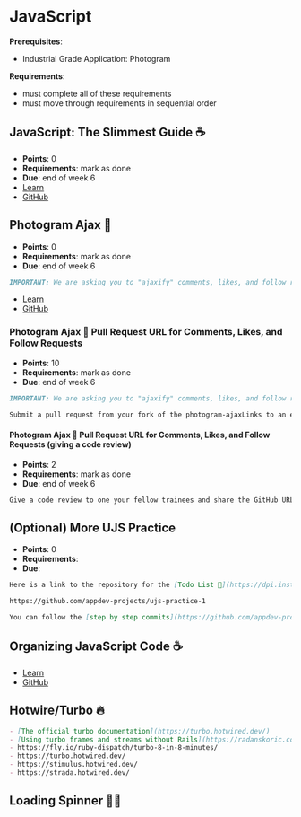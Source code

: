 # JavaScript

**Prerequisites**:
- Industrial Grade Application: Photogram

**Requirements**:
- must complete all of these requirements
- must move through requirements in sequential order

<!-- TODO: overview -->

## JavaScript: The Slimmest Guide ☕️
- **Points**: 0
- **Requirements**: mark as done
- **Due**: end of week 6
- [Learn](https://learn.firstdraft.com/lessons/203-minimal-js)
- [GitHub](https://github.com/appdev-lessons/minimal-js)

## Photogram Ajax 📸
- **Points**: 0
- **Requirements**: mark as done
- **Due**: end of week 6
```md
IMPORTANT: We are asking you to "ajaxify" comments, likes, and follow requests for this assignment. Please disregard the section of the lesson that states likes and follow requests are optional.
```
- [Learn](https://learn.firstdraft.com/lessons/204-rails-unobtrusive-ajax)
- [GitHub](https://github.com/appdev-lessons/rails-unobtrusive-ajax)

### Photogram Ajax 📸 Pull Request URL for Comments, Likes, and Follow Requests
- **Points**: 10
- **Requirements**: mark as done
- **Due**: end of week 6
```md
IMPORTANT: We are asking you to "ajaxify" comments, likes, and follow requests for this assignment. Please disregard the section of the lesson that states likes and follow requests are optional.

Submit a pull request from your fork of the photogram-ajaxLinks to an external site. project, comparing CRUDing comments using Ajax on a feature branch to the main branch. **Please assign Fidel Leal (@flealc) to review your pull request 👀**.
```
#### Photogram Ajax 📸 Pull Request URL for Comments, Likes, and Follow Requests (giving a code review)
<!-- TODO: do we want to have 3 separate pull requests? -->
- **Points**: 2
- **Requirements**: mark as done
- **Due**: end of week 6
```md
Give a code review to one your fellow trainees and share the GitHub URL.
```

## (Optional) More UJS Practice
- **Points**: 0
- **Requirements**:
- **Due**:
```md
Here is a link to the repository for the [Todo List 📝](https://dpi.instructure.com/courses/294/assignments/2195) app we data modeled in sprint 2.

https://github.com/appdev-projects/ujs-practice-1

You can follow the [step by step commits](https://github.com/appdev-projects/ujs-practice-1/commits/bp-solution) and build your own todo list app to learn more about Rails UJS (Unobtrusive JavaScript)
```

## Organizing JavaScript Code ☕️
- [Learn](https://learn.firstdraft.com/lessons/295-rails-organizing-js-code)
- [GitHub](https://github.com/DPI-WE/rails-organizing-js-code)

## Hotwire/Turbo 🔥
```md
- [The official turbo documentation](https://turbo.hotwired.dev/)
- [Using turbo frames and streams without Rails](https://radanskoric.com/experiments/using-turbo-frame-streams-without-rails)
- https://fly.io/ruby-dispatch/turbo-8-in-8-minutes/
- https://turbo.hotwired.dev/
- https://stimulus.hotwired.dev/
- https://strada.hotwired.dev/
```

<!-- TODO -->
## Loading Spinner 😵‍💫

